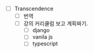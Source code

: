 - [ ] Transcendence
	- [ ] 번역
	- [ ] 강의 커리큘럼 보고 계획짜기.
		- [ ] django
		- [ ] vanila js
		- [ ] typescript
